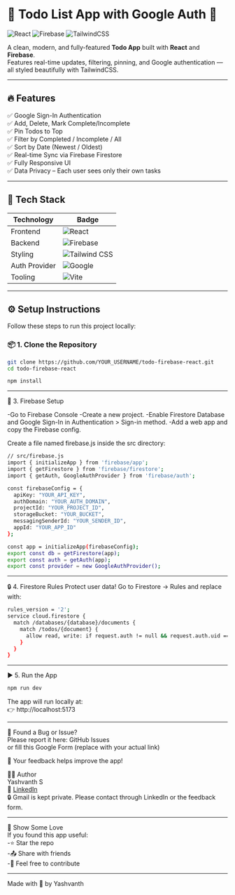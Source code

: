 # 📝 Todo List App with Google Auth 🚀

![React](https://img.shields.io/badge/React-20232A?style=for-the-badge&logo=react)
![Firebase](https://img.shields.io/badge/Firebase-FFCA28?style=for-the-badge&logo=firebase)
![TailwindCSS](https://img.shields.io/badge/Tailwind_CSS-38B2AC?style=for-the-badge&logo=tailwind-css)

A clean, modern, and fully-featured **Todo App** built with **React** and **Firebase**.  
Features real-time updates, filtering, pinning, and Google authentication — all styled beautifully with TailwindCSS.

---

## 🔥 Features

✅ Google Sign-In Authentication  
✅ Add, Delete, Mark Complete/Incomplete  
✅ Pin Todos to Top  
✅ Filter by Completed / Incomplete / All  
✅ Sort by Date (Newest / Oldest)  
✅ Real-time Sync via Firebase Firestore  
✅ Fully Responsive UI  
✅ Data Privacy – Each user sees only their own tasks

---

## 🚀 Tech Stack

| Technology    | Badge                                                                                                                  |
| ------------- | ---------------------------------------------------------------------------------------------------------------------- |
| Frontend      | ![React](https://img.shields.io/badge/React-61DAFB?style=for-the-badge&logo=react&logoColor=black)                     |
| Backend       | ![Firebase](https://img.shields.io/badge/Firebase-FFCA28?style=for-the-badge&logo=firebase&logoColor=black)            |
| Styling       | ![Tailwind CSS](https://img.shields.io/badge/TailwindCSS-06B6D4?style=for-the-badge&logo=tailwind-css&logoColor=white) |
| Auth Provider | ![Google](https://img.shields.io/badge/Google%20Auth-4285F4?style=for-the-badge&logo=google&logoColor=white)           |
| Tooling       | ![Vite](https://img.shields.io/badge/Vite-646CFF?style=for-the-badge&logo=vite&logoColor=white)                        |

---

## ⚙️ Setup Instructions

Follow these steps to run this project locally:

### 📦 1. Clone the Repository

```bash
git clone https://github.com/YOUR_USERNAME/todo-firebase-react.git
cd todo-firebase-react
```

```bash
npm install
```

---

🔑 3. Firebase Setup

-Go to Firebase Console
-Create a new project.
-Enable Firestore Database and Google Sign-In in Authentication > Sign-in method.
-Add a web app and copy the Firebase config.

Create a file named firebase.js inside the src directory:

```bash
// src/firebase.js
import { initializeApp } from 'firebase/app';
import { getFirestore } from 'firebase/firestore';
import { getAuth, GoogleAuthProvider } from 'firebase/auth';

const firebaseConfig = {
  apiKey: "YOUR_API_KEY",
  authDomain: "YOUR_AUTH_DOMAIN",
  projectId: "YOUR_PROJECT_ID",
  storageBucket: "YOUR_BUCKET",
  messagingSenderId: "YOUR_SENDER_ID",
  appId: "YOUR_APP_ID"
};

const app = initializeApp(firebaseConfig);
export const db = getFirestore(app);
export const auth = getAuth(app);
export const provider = new GoogleAuthProvider();
```

---

🔒 4. Firestore Rules
Protect user data! Go to Firestore → Rules and replace with:

```bash
rules_version = '2';
service cloud.firestore {
  match /databases/{database}/documents {
    match /todos/{document} {
      allow read, write: if request.auth != null && request.auth.uid == resource.data.uid;
    }
  }
}
```

---

▶️ 5. Run the App

```bash
npm run dev
```

The app will run locally at:  
👉 http://localhost:5173 

---

🐞 Found a Bug or Issue?  
Please report it here: GitHub Issues  
or fill this Google Form (replace with your actual link)  

🙌 Your feedback helps improve the app!  

👨‍💻 Author  
Yashvanth S  
📎 [LinkedIn](https://www.linkedin.com/in/yashvanths/)  
🔒 Gmail is kept private. Please contact through LinkedIn or the feedback form.  

---

🌟 Show Some Love  
If you found this app useful:  
-⭐ Star the repo  
-📤 Share with friends  
-💬 Feel free to contribute  

---

Made with 💖 by Yashvanth  
